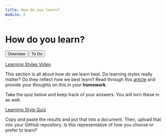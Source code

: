 ```yaml
---
title: How do you learn?
module: 2
---
```


# How do you learn?

<div class="tab">
  <button class="tablinks active" onclick="openTab(event, 'Overview')">Overview</button>
  <button class="tablinks" onclick="openTab(event, 'ToDo')">To Do</button>
</div>

<!-- Tab content -->
<div id="Overview" class="tabcontent" style="display:block">

<p><a href="//www.youtube.com/embed/BJfZ-FbKtv0" data-lity>Learning Styles Video</a></p>

<p>This section is all about how do we learn best.  Do learning styles really matter?  Do they reflect how we best learn?  Read through this <a href="https://www.scientificamerican.com/article/the-problem-with-learning-styles/" target="_blank">article</a> and provide your thoughts on this in your <strong>homework</strong>.</p>
</div>

<div id="ToDo" class="tabcontent">

<p>Take the quiz below and keep track of your answers. You will turn these in as well.</p>

<p><a href="http://www.educationplanner.org/students/self-assessments/learning-styles-quiz.shtml" target="_new">Learning Style Quiz</a></p>

<p>Copy and paste the results and put that into a document.  Then, upload that into your GitHub repository.  Is this representative of how you choose or prefer to learn?</p>

</div>

